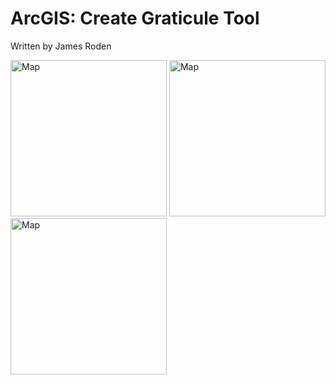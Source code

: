 # ArcGIS: Create Graticule Tool
Written by James Roden

<img src="https://github.com/GISJMR/ArcGIS_Create_Graticule_Tool/blob/master/imgs/Map.png" alt="Map" width="250" height="250">
<img src="https://github.com/GISJMR/ArcGIS_Create_Graticule_Tool/blob/master/imgs/Map_Grat_WGS84.png" alt="Map" width="250" height="250">
<img src="https://github.com/GISJMR/ArcGIS_Create_Graticule_Tool/blob/master/imgs/Map_Grat_UTM36N.png" alt="Map" width="250" height="250">
